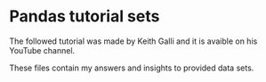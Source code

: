 # Pandas tutorial sets

The followed tutorial was made by Keith Galli and it is avaible on his YouTube channel.

These files contain my answers and insights to provided data sets.
